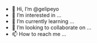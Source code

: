 - 👋 Hi, I’m @gelipeyo
- 👀 I’m interested in ...
- 🌱 I’m currently learning ...
- 💞️ I’m looking to collaborate on ...
- 📫 How to reach me ...

<!---
gelipeyo/gelipeyo is a ✨ special ✨ repository because its `README.md` (this file) appears on your GitHub profile.
You can click the Preview link to take a look at your changes.
--->
